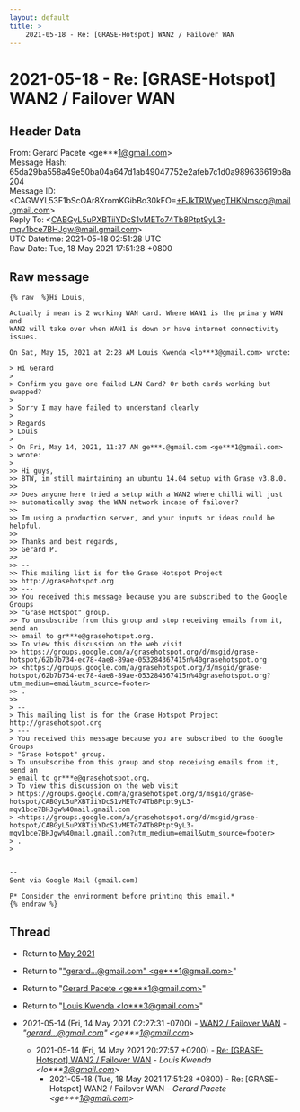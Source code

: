 ```yaml
---
layout: default
title: >
    2021-05-18 - Re: [GRASE-Hotspot] WAN2 / Failover WAN
---
```


# 2021-05-18 - Re: [GRASE-Hotspot] WAN2 / Failover WAN

## Header Data

From: Gerard Pacete \<ge***1@gmail.com\><br>
Message Hash: 65da29ba558a49e50ba04a647d1ab49047752e2afeb7c1d0a989636619b8a204<br>
Message ID: \<CAGWYL53F1bScOAr8XromKGibBo30kFO=+FJkTRWyegTHKNmscg@mail.gmail.com\><br>
Reply To: \<CABGyL5uPXBTiiYDcS1vMETo74Tb8Ptpt9yL3-mqv1bce7BHJgw@mail.gmail.com\><br>
UTC Datetime: 2021-05-18 02:51:28 UTC<br>
Raw Date: Tue, 18 May 2021 17:51:28 +0800<br>

## Raw message

```
{% raw  %}Hi Louis,

Actually i mean is 2 working WAN card. Where WAN1 is the primary WAN and
WAN2 will take over when WAN1 is down or have internet connectivity issues.

On Sat, May 15, 2021 at 2:28 AM Louis Kwenda <lo***3@gmail.com> wrote:

> Hi Gerard
>
> Confirm you gave one failed LAN Card? Or both cards working but swapped?
>
> Sorry I may have failed to understand clearly
>
> Regards
> Louis
>
> On Fri, May 14, 2021, 11:27 AM ge***.@gmail.com <ge***1@gmail.com>
> wrote:
>
>> Hi guys,
>> BTW, im still maintaining an ubuntu 14.04 setup with Grase v3.8.0.
>>
>> Does anyone here tried a setup with a WAN2 where chilli will just
>> automatically swap the WAN network incase of failover?
>>
>> Im using a production server, and your inputs or ideas could be helpful.
>>
>> Thanks and best regards,
>> Gerard P.
>>
>> --
>> This mailing list is for the Grase Hotspot Project
>> http://grasehotspot.org
>> ---
>> You received this message because you are subscribed to the Google Groups
>> "Grase Hotspot" group.
>> To unsubscribe from this group and stop receiving emails from it, send an
>> email to gr***e@grasehotspot.org.
>> To view this discussion on the web visit
>> https://groups.google.com/a/grasehotspot.org/d/msgid/grase-hotspot/62b7b734-ec78-4ae8-89ae-053284367415n%40grasehotspot.org
>> <https://groups.google.com/a/grasehotspot.org/d/msgid/grase-hotspot/62b7b734-ec78-4ae8-89ae-053284367415n%40grasehotspot.org?utm_medium=email&utm_source=footer>
>> .
>>
> --
> This mailing list is for the Grase Hotspot Project http://grasehotspot.org
> ---
> You received this message because you are subscribed to the Google Groups
> "Grase Hotspot" group.
> To unsubscribe from this group and stop receiving emails from it, send an
> email to gr***e@grasehotspot.org.
> To view this discussion on the web visit
> https://groups.google.com/a/grasehotspot.org/d/msgid/grase-hotspot/CABGyL5uPXBTiiYDcS1vMETo74Tb8Ptpt9yL3-mqv1bce7BHJgw%40mail.gmail.com
> <https://groups.google.com/a/grasehotspot.org/d/msgid/grase-hotspot/CABGyL5uPXBTiiYDcS1vMETo74Tb8Ptpt9yL3-mqv1bce7BHJgw%40mail.gmail.com?utm_medium=email&utm_source=footer>
> .
>


-- 
Sent via Google Mail (gmail.com)

P* Consider the environment before printing this email.*​
{% endraw %}
```

## Thread

+ Return to [May 2021](/archive/2021/05)

+ Return to "["gerard...@gmail.com" <ge***1<span>@</span>gmail.com>](/authors/ge___1_at_gmail_com)"
+ Return to "[Gerard Pacete <ge***1<span>@</span>gmail.com>](/authors/ge___1_at_gmail_com)"
+ Return to "[Louis Kwenda <lo***3<span>@</span>gmail.com>](/authors/lo___3_at_gmail_com)"

+ 2021-05-14 (Fri, 14 May 2021 02:27:31 -0700) - [WAN2 / Failover WAN](/archive/2021/05/0d8ccd8c87ecbae85adfb137e3d756ad61c46dbd2aeda295c349a3024c92961b) - _"gerard...@gmail.com" \<ge***1@gmail.com\>_
  + 2021-05-14 (Fri, 14 May 2021 20:27:57 +0200) - [Re: [GRASE-Hotspot] WAN2 / Failover WAN](/archive/2021/05/3e7d93f12e13426a99a3f7157a8780ed0eee155a5557d430a999f222b7269700) - _Louis Kwenda \<lo***3@gmail.com\>_
    + 2021-05-18 (Tue, 18 May 2021 17:51:28 +0800) - Re: [GRASE-Hotspot] WAN2 / Failover WAN - _Gerard Pacete \<ge***1@gmail.com\>_

